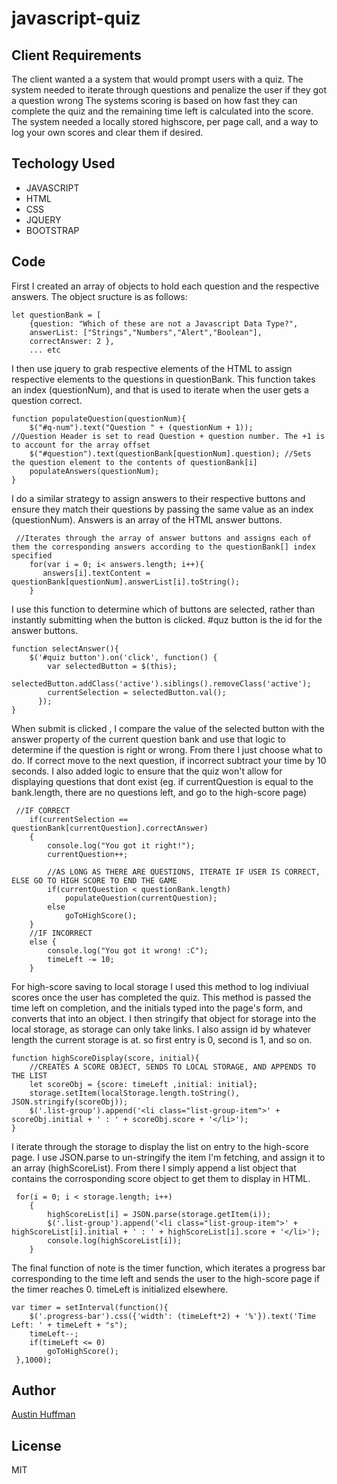 # javascript-quiz 

## Client Requirements
The client wanted a a system that would prompt users with a quiz.
The system needed to iterate through questions and penalize the user if they got a question wrong
The systems scoring is based on how fast they can complete the quiz and the remaining time left is calculated into the score.
The system needed a locally stored highscore, per page call, and a way to log your own scores and clear them if desired.

 ## Techology Used
 * JAVASCRIPT
 * HTML
 * CSS
 * JQUERY
 * BOOTSTRAP

## Code
First I created an array of objects to hold each question and the respective answers.
The object sructure is as follows:
```
let questionBank = [  
    {question: "Which of these are not a Javascript Data Type?", 
    answerList: ["Strings","Numbers","Alert","Boolean"], 
    correctAnswer: 2 },
    ... etc    
```

I then use jquery to grab respective elements of the HTML to assign respective elements to the questions in questionBank. 
This function takes an index (questionNum), and that is used to iterate when the user gets a question correct. 
```
function populateQuestion(questionNum){
    $("#q-num").text("Question " + (questionNum + 1));        //Question Header is set to read Question + question number. The +1 is to account for the array offset 
    $("#question").text(questionBank[questionNum].question); //Sets the question element to the contents of questionBank[i]
    populateAnswers(questionNum);                            
}
```

I do a similar strategy to assign answers to their respective buttons and ensure they match their questions by passing the same value as an index (questionNum).
Answers is an array of the HTML answer buttons. 
```
 //Iterates through the array of answer buttons and assigns each of them the corresponding answers according to the questionBank[] index specified
    for(var i = 0; i< answers.length; i++){
       answers[i].textContent = questionBank[questionNum].answerList[i].toString();   
    }
```

I use this function to determine which of buttons are selected, rather than instantly submitting when the button is clicked. #quz button is the id for the answer buttons. 
```
function selectAnswer(){
    $('#quiz button').on('click', function() {
        var selectedButton = $(this);
        selectedButton.addClass('active').siblings().removeClass('active');
        currentSelection = selectedButton.val();
      });
}
```

When submit is clicked , I compare the value of the selected button with the answer property of the current question bank and use that logic to determine if the question is right or wrong. From there I just choose what to do. If correct move to the next question, if incorrect subtract your time by 10 seconds. I also added logic to ensure that the quiz won't allow for displaying questions that dont exist (eg. if currentQuestion is equal to the bank.length, there are no questions left, and go to the high-score page)

```
 //IF CORRECT
    if(currentSelection == questionBank[currentQuestion].correctAnswer)
    {
        console.log("You got it right!");
        currentQuestion++;

        //AS LONG AS THERE ARE QUESTIONS, ITERATE IF USER IS CORRECT, ELSE GO TO HIGH SCORE TO END THE GAME
        if(currentQuestion < questionBank.length)
            populateQuestion(currentQuestion);
        else
            goToHighScore();
    }
    //IF INCORRECT
    else {
        console.log("You got it wrong! :C");
        timeLeft -= 10;
    }
```
For high-score saving to local storage I used this method to log indiviual scores once the user has completed the quiz. This method is passed the time left on completion, and the initials typed into the page's form, and converts that into an object. I then stringify that object for storage into the local storage, as storage can only take links. I also assign id by whatever length the current storage is at. so first entry is 0, second is 1, and so on. 

```
function highScoreDisplay(score, initial){
    //CREATES A SCORE OBJECT, SENDS TO LOCAL STORAGE, AND APPENDS TO THE LIST
    let scoreObj = {score: timeLeft ,initial: initial};
    storage.setItem(localStorage.length.toString(), JSON.stringify(scoreObj));
    $('.list-group').append('<li class="list-group-item">' + scoreObj.initial + ' : ' + scoreObj.score + '</li>');
}
```

I iterate through the storage to display the list on entry to the high-score page. I use JSON.parse to un-stringify the item I'm fetching, and assign it to an array (highScoreList). From there I simply append a list object that contains the corrosponding score object to get them to display in HTML. 
```
 for(i = 0; i < storage.length; i++)
    {
        highScoreList[i] = JSON.parse(storage.getItem(i));
        $('.list-group').append('<li class="list-group-item">' + highScoreList[i].initial + ' : ' + highScoreList[i].score + '</li>');
        console.log(highScoreList[i]);
    }
```
The final function of note is the timer function, which iterates a progress bar corresponding to the time left and sends the user to the high-score page if the timer reaches 0. timeLeft is initialized elsewhere. 

```
var timer = setInterval(function(){
    $('.progress-bar').css({'width': (timeLeft*2) + '%'}).text('Time Left: ' + timeLeft + "s");
    timeLeft--;
    if(timeLeft <= 0)
        goToHighScore();
 },1000);
 ```
## Author 
[Austin Huffman](https://www.linkedin.com/in/ahuffma2)

## License
MIT
